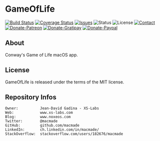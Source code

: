 GameOfLife
==========

[![Build Status](https://img.shields.io/travis/macmade/GameOfLife.svg?branch=master&style=flat)](https://travis-ci.org/macmade/GameOfLife)
[![Coverage Status](https://img.shields.io/coveralls/macmade/GameOfLife.svg?branch=master&style=flat)](https://coveralls.io/r/macmade/GameOfLife?branch=master)
[![Issues](http://img.shields.io/github/issues/macmade/GameOfLife.svg?style=flat)](https://github.com/macmade/GameOfLife/issues)
![Status](https://img.shields.io/badge/status-active-brightgreen.svg?style=flat)
![License](https://img.shields.io/badge/license-boost-brightgreen.svg?style=flat)
[![Contact](https://img.shields.io/badge/contact-@macmade-blue.svg?style=flat)](https://twitter.com/macmade)  
[![Donate-Patreon](https://img.shields.io/badge/donate-patreon-yellow.svg?style=flat)](https://patreon.com/macmade)
[![Donate-Gratipay](https://img.shields.io/badge/donate-gratipay-yellow.svg?style=flat)](https://www.gratipay.com/macmade)
[![Donate-Paypal](https://img.shields.io/badge/donate-paypal-yellow.svg?style=flat)](https://paypal.me/xslabs)

About
-----

Conway's Game of Life macOS app.

License
-------

GameOfLife is released under the terms of the MIT license.

Repository Infos
----------------

    Owner:          Jean-David Gadina - XS-Labs
    Web:            www.xs-labs.com
    Blog:           www.noxeos.com
    Twitter:        @macmade
    GitHub:         github.com/macmade
    LinkedIn:       ch.linkedin.com/in/macmade/
    StackOverflow:  stackoverflow.com/users/182676/macmade

